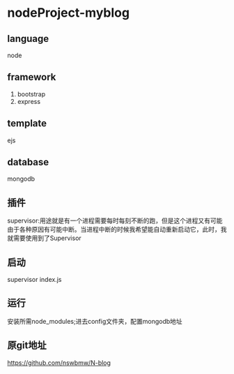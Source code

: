 # nodeProject-myblog

## language

node

## framework

1. bootstrap
2. express

## template

ejs

## database

mongodb

## 插件
supervisor:用途就是有一个进程需要每时每刻不断的跑，但是这个进程又有可能由于各种原因有可能中断。当进程中断的时候我希望能自动重新启动它，此时，我就需要使用到了Supervisor
## 启动
supervisor index.js
## 运行
安装所需node_modules;进去config文件夹，配置mongodb地址  
## 原git地址
https://github.com/nswbmw/N-blog
